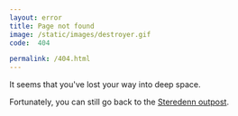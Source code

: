 ```yaml
---
layout: error
title: Page not found
image: /static/images/destroyer.gif
code:  404

permalink: /404.html
---
```


It seems that you've lost your way into deep space.

Fortunately, you can still go back to the [Steredenn outpost](/).
